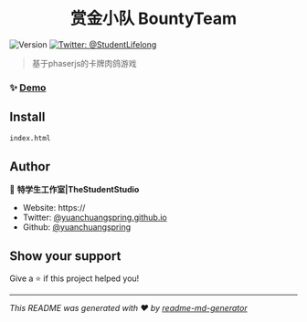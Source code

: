 <h1 align="center">赏金小队 BountyTeam</h1>
<p>
  <img alt="Version" src="https://img.shields.io/badge/version-DEMO-blue.svg?cacheSeconds=2592000" />
  <a href="https://twitter.com/StudentLifelong" target="_blank">
    <img alt="Twitter: @StudentLifelong" src="https://img.shields.io/twitter/follow/studentlifelong.svg?style=social" />
  </a>
</p>

> 基于phaserjs的卡牌肉鸽游戏

### ✨ [Demo](https://yuanchuangspring.github.io)

## Install

```sh
index.html
```

## Author

👤 **特学生工作室|TheStudentStudio**

* Website: https://
* Twitter: [@yuanchuangspring.github.io](https://twitter.com/yuanchuangspring.github.io)
* Github: [@yuanchuangspring](https://github.com/yuanchuangspring)

## Show your support

Give a ⭐️ if this project helped you!

***
_This README was generated with ❤️ by [readme-md-generator](https://github.com/kefranabg/readme-md-generator)_
